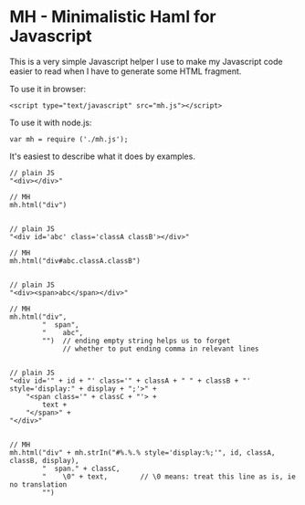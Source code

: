 # MH - Minimalistic Haml for Javascript

This is a very simple Javascript helper I use to make my Javascript code easier to read when I have to generate some HTML fragment.

To use it in browser:

    <script type="text/javascript" src="mh.js"></script>

To use it with node.js:

    var mh = require ('./mh.js');

It's easiest to describe what it does by examples.

    // plain JS
    "<div></div>"

    // MH
    mh.html("div")


    // plain JS
    "<div id='abc' class='classA classB'></div>"

    // MH
    mh.html("div#abc.classA.classB")


    // plain JS
    "<div><span>abc</span></div>"

    // MH
    mh.html("div",
            "  span",
            "    abc",
            "")  // ending empty string helps us to forget
                 // whether to put ending comma in relevant lines


    // plain JS
    "<div id='" + id + "' class='" + classA + " " + classB + "' style='display:" + display + ";'>" +
        "<span class='" + classC + "'> +
            text +
        "</span>" +
    "</div>"


    // MH
    mh.html("div" + mh.strIn("#%.%.% style='display:%;'", id, classA, classB, display),
            "  span." + classC,
            "    \0" + text,        // \0 means: treat this line as is, ie no translation
            "")
